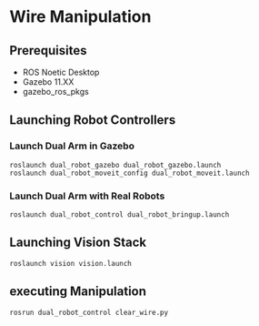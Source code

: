 # Wire Manipulation

## Prerequisites
  - ROS Noetic Desktop
  - Gazebo 11.XX
  - gazebo_ros_pkgs

## Launching Robot Controllers

### Launch Dual Arm in Gazebo

```
roslaunch dual_robot_gazebo dual_robot_gazebo.launch
roslaunch dual_robot_moveit_config dual_robot_moveit.launch
```

### Launch Dual Arm with Real Robots

```
roslaunch dual_robot_control dual_robot_bringup.launch
```
## Launching Vision Stack

```
roslaunch vision vision.launch
```
## executing Manipulation
```
rosrun dual_robot_control clear_wire.py
```
